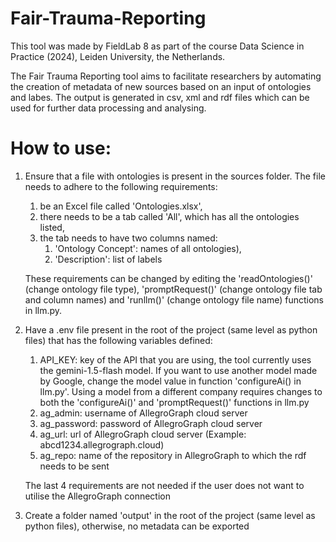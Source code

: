 # Fair-Trauma-Reporting
This tool was made by FieldLab 8 as part of the course Data Science in Practice (2024), Leiden University, the Netherlands.

The Fair Trauma Reporting tool aims to facilitate researchers by automating the creation of metadata of new sources based on an input of ontologies and labes. The output is generated in csv, xml and rdf files which can be used for further data processing and analysing.


# How to use:
1. Ensure that a file with ontologies is present in the sources folder. The file needs to adhere to the following requirements: 
   1. be an Excel file called 'Ontologies.xlsx',
   2. there needs to be a tab called 'All', which has all the ontologies listed,
   3. the tab needs to have two columns named: 
      1. 'Ontology Concept': names of all ontologies),
      2. 'Description': list of labels 
      
   These requirements can be changed by editing the 'readOntologies()' (change ontology file type), 'promptRequest()' (change ontology file tab and column names) and 'runllm()' (change ontology file name) functions in llm.py.
2. Have a .env file present in the root of the project (same level as python files) that has the following variables defined: 
   1. API_KEY: key of the API that you are using, the tool currently uses the gemini-1.5-flash model. If you want to use another model made by Google, change the model value in function 'configureAi() in llm.py'. Using a model from a different company requires changes to both the 'configureAi()' and 'promptRequest()' functions in llm.py
   2. ag_admin: username of AllegroGraph cloud server
   3. ag_password: password of AllegroGraph cloud server
   4. ag_url: url of AllegroGraph cloud server (Example: abcd1234.allegrograph.cloud)
   5. ag_repo: name of the repository in AllegroGraph to which the rdf needs to be sent
   
   The last 4 requirements are not needed if the user does not want to utilise the AllegroGraph connection
3. Create a folder named 'output' in the root of the project (same level as python files), otherwise, no metadata can be exported